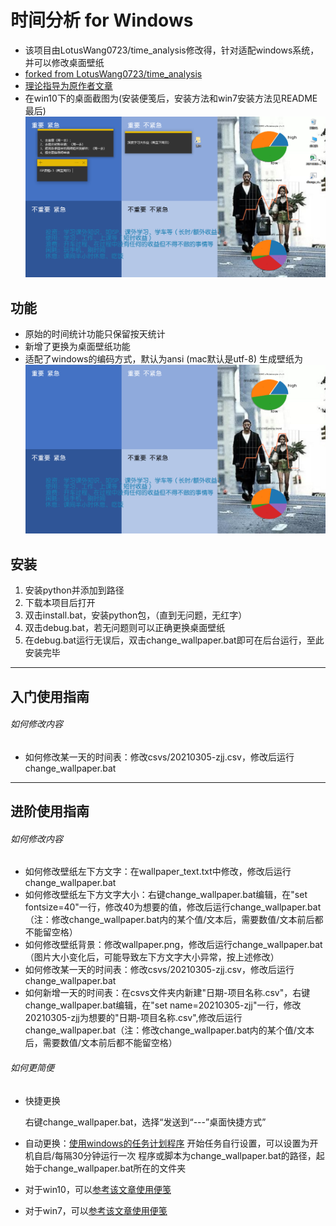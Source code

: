 # 时间分析 for Windows 
- 该项目由LotusWang0723/time_analysis修改得，针对适配windows系统，并可以修改桌面壁纸
- [forked from LotusWang0723/time_analysis](https://github.com/LotusWang0723/time_analysis)
- [理论指导为原作者文章](https://mp.weixin.qq.com/s/p2VuPg5YvHs6-uBKp04rOg)
- 在win10下的桌面截图为(安装便笺后，安装方法和win7安装方法见README最后)
![image](https://github.com/zhaojinjian0000/time_analysis/blob/master/ptrsc.png)


## 功能
- 原始的时间统计功能只保留按天统计
- 新增了更换为桌面壁纸功能
- 适配了windows的编码方式，默认为ansi (mac默认是utf-8)
生成壁纸为
![image](https://github.com/zhaojinjian0000/time_analysis/blob/master/wallpaper_new.png)
## 安装
1. 安装python并添加到路径
2. 下载本项目后打开
3. 双击install.bat，安装python包，（直到无问题，无红字）
4. 双击debug.bat，若无问题则可以正确更换桌面壁纸
5. 在debug.bat运行无误后，双击change_wallpaper.bat即可在后台运行，至此安装完毕

---
## 入门使用指南
###### 如何修改内容
- 如何修改某一天的时间表：修改csvs/20210305-zjj.csv，修改后运行change_wallpaper.bat

---
## 进阶使用指南
###### 如何修改内容
- 如何修改壁纸左下方文字：在wallpaper_text.txt中修改，修改后运行change_wallpaper.bat
- 如何修改壁纸左下方文字大小：右键change_wallpaper.bat编辑，在"set  fontsize=40"一行，修改40为想要的值，修改后运行change_wallpaper.bat（注：修改change_wallpaper.bat内的某个值/文本后，需要数值/文本前后都不能留空格）
- 如何修改壁纸背景：修改wallpaper.png，修改后运行change_wallpaper.bat（图片大小变化后，可能导致左下方文字大小异常，按上述修改）
- 如何修改某一天的时间表：修改csvs/20210305-zjj.csv，修改后运行change_wallpaper.bat
- 如何新增一天的时间表：在csvs文件夹内新建"日期-项目名称.csv"，右键change_wallpaper.bat编辑，在"set  name=20210305-zjj"一行，修改20210305-zjj为想要的"日期-项目名称.csv",修改后运行change_wallpaper.bat（注：修改change_wallpaper.bat内的某个值/文本后，需要数值/文本前后都不能留空格）

###### 如何更简便
- 快捷更换

  右键change_wallpaper.bat，选择“发送到“---”桌面快捷方式”

- 自动更换：[使用windows的任务计划程序](https://blog.csdn.net/weixin_42046939/article/details/103886833)
  开始任务自行设置，可以设置为开机自启/每隔30分钟运行一次
  程序或脚本为change_wallpaper.bat的路径，起始于change_wallpaper.bat所在的文件夹

- 对于win10，可以[参考该文章使用便笺](https://jingyan.baidu.com/article/a378c960510893f329283004.html)

- 对于win7，可以[参考该文章使用便笺](https://jingyan.baidu.com/article/4b07be3c8b4d9848b280f35a.html)